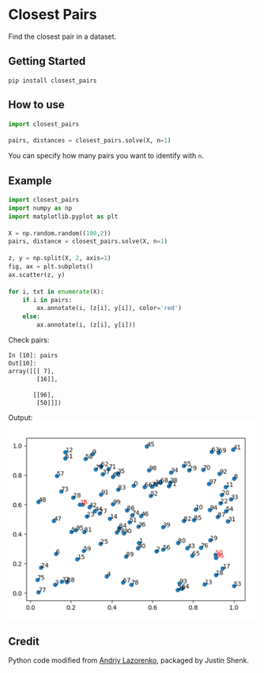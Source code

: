 # Closest Pairs

Find the closest pair in a dataset.

## Getting Started

```shell
pip install closest_pairs
```

## How to use

```python
import closest_pairs

pairs, distances = closest_pairs.solve(X, n=1)

```

You can specify how many pairs you want to identify with `n`.

## Example
```python
import closest_pairs
import numpy as np
import matplotlib.pyplot as plt

X = np.random.random((100,2))
pairs, distance = closest_pairs.solve(X, n=1)

z, y = np.split(X, 2, axis=1)
fig, ax = plt.subplots()
ax.scatter(z, y) 

for i, txt in enumerate(X): 
    if i in pairs: 
        ax.annotate(i, (z[i], y[i]), color='red') 
    else: 
        ax.annotate(i, (z[i], y[i])) 
```

Check pairs:
```ipython
In [10]: pairs                                                                                                                                
Out[10]: 
array([[[ 7],
        [16]],

       [[96],
        [50]]])

```

Output:
![example_plot](example_plot.png)

## Credit

Python code modified from [Andriy Lazorenko](https://medium.com/@andriylazorenko/closest-pair-of-points-in-python-79e2409fc0b2), packaged by Justin Shenk.